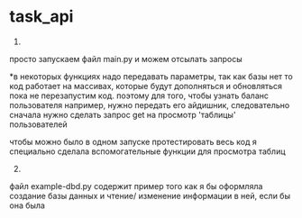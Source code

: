 # task_api

1.

просто запускаем файл main.py и можем отсылать запросы

*в некоторых функциях надо передавать параметры, так как базы нет то код работает на массивах, которые будут дополняться и обновляться пока не перезапустим код. поэтому для того, чтобы узнать баланс пользователя например, нужно передать его айдишник, следовательно сначала нужно сделать запрос get на просмотр 'таблицы' пользователей

чтобы можно было в одном запуске протестировать весь код я специально сделала вспомогательные функции для просмотра таблиц



2. 

файл example-dbd.py содержит пример того как я бы оформляла создание базы данных и чтение/ изменение информации в ней, если бы она была
